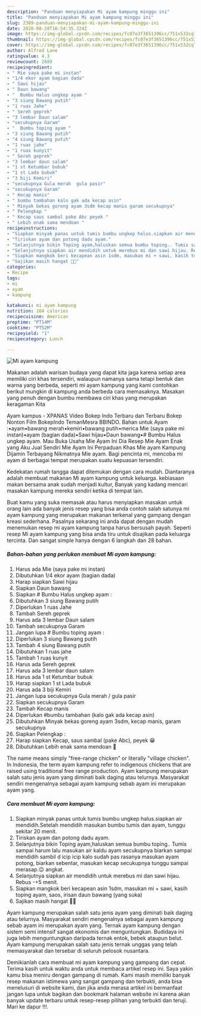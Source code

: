 ```yaml
---
description: "Panduan menyiapakan Mi ayam kampung minggu ini"
title: "Panduan menyiapakan Mi ayam kampung minggu ini"
slug: 2389-panduan-menyiapakan-mi-ayam-kampung-minggu-ini
date: 2020-08-28T16:54:35.324Z
image: https://img-global.cpcdn.com/recipes/fc07e3f3651396cc/751x532cq70/mi-ayam-kampung-foto-resep-utama.jpg
thumbnail: https://img-global.cpcdn.com/recipes/fc07e3f3651396cc/751x532cq70/mi-ayam-kampung-foto-resep-utama.jpg
cover: https://img-global.cpcdn.com/recipes/fc07e3f3651396cc/751x532cq70/mi-ayam-kampung-foto-resep-utama.jpg
author: Alfred Lane
ratingvalue: 4.3
reviewcount: 2689
recipeingredient:
- " Mie saya pake mi instan"
- "1/4 ekor ayam bagian dada"
- " Sawi hijau"
- " Daun bawang"
- "  Bumbu Halus ungkep ayam "
- "3 siung Bawang putih"
- "1 ruas Jahe"
- " Sereh geprek"
- "3 lembar Daun salam"
- "secukupnya Garam"
- "  Bumbu toping ayam "
- "3 siung Bawang putih"
- "4 siung Bawang putih"
- "1 ruas jahe"
- "1 ruas kunyit"
- " Sereh geprek"
- "3 lembar daun salam"
- "1 st Ketumbar bubuk"
- "1 st Lada bubuk"
- "3 biji Kemiri"
- "secukupnya Gula merah  gula pasir"
- "secukupnya Garam"
- " Kecap manis"
- " bumbu tambahan kalo gak ada kecap asin"
- " Minyak bekas goreng ayam 3sdm kecap manis garam secukupnya"
- " Pelengkap "
- " Kecap saus sambal pake Abc peyek "
- " Lebih enak sama mendoan "
recipeinstructions:
- "Siapkan minyak panas untuk tumis bumbu ungkep halus.siapkan air mendidih.Setelah mendidih masukan bumbu tumis dan ayam, tunggu sekitar 20 menit."
- "Tiriskan ayam dan potong dadu ayam."
- "Selanjutnya bikin Toping ayam,haluskan semua bumbu toping.. Tumis sampai harum lalu masukan air kaldu ayam secukupnya biarkan sampai mendidih sambil d icip icip kalo sudah pas rasanya masukan ayam potong, biarkan sebentar, masukan kecap secukupnya tunggu sampai merasap.😉 angkat."
- "Selanjutnya siapkan air mendidih untuk merebus mi dan sawi hijau. Rebus -+5 menit."
- "Siapkan mangkok beri kecapean asin 1sdm, masukan mi + sawi, kasih toping ayam, saos, irisan daun bawang (yang suka)"
- "Sajikan masih hangat 🤤🤤"
categories:
- Recipe
tags:
- mi
- ayam
- kampung

katakunci: mi ayam kampung 
nutrition: 164 calories
recipecuisine: American
preptime: "PT14M"
cooktime: "PT52M"
recipeyield: "1"
recipecategory: Lunch

---
```



![Mi ayam kampung](https://img-global.cpcdn.com/recipes/fc07e3f3651396cc/751x532cq70/mi-ayam-kampung-foto-resep-utama.jpg)

Makanan adalah warisan budaya yang dapat kita jaga karena setiap area memiliki ciri khas tersendiri, walaupun namanya sama tetapi bentuk dan warna yang berbeda, seperti mi ayam kampung yang kami contohkan berikut mungkin di kampung anda berbeda cara memasaknya. Masakan yang penuh dengan bumbu membawa ciri khas yang merupakan keragaman Kita

Ayam kampus - XPANAS Video Bokep Indo Terbaru dan Terbaru Bokep Nonton Film BokepIndo TemanMesra BBINDO. Bahan untuk Ayam :•ayam•bawang merah•kemiri•bawang putih•merica Mie (saya pake mi instan)•ayam (bagian dada)•Sawi hijau•Daun bawang•# Bumbu Halus ungkep ayam. Mau Buka Usaha Mie Ayam Ini Dia Resep Mie Ayam Enak yang Aku Jual Sendiri Mie Ayam Ini Perpaduan Khas Mie ayam Kampung Dijamin Terbayang Nikmatnya Mie ayam. Bagi pencinta mi, mencoba mi ayam di berbagai tempat merupakan suatu kepuasan tersendiri.

Kedekatan rumah tangga dapat ditemukan dengan cara mudah. Diantaranya adalah membuat makanan Mi ayam kampung untuk keluarga. kebiasaan makan bersama anak sudah menjadi kultur, Banyak yang kadang mencari masakan kampung mereka sendiri ketika di tempat lain.

Buat kamu yang suka memasak atau harus menyiapkan masakan untuk orang lain ada banyak jenis resep yang bisa anda contoh salah satunya mi ayam kampung yang merupakan makanan terkenal yang gampang dengan kreasi sederhana. Pasalnya sekarang ini anda dapat dengan mudah menemukan resep mi ayam kampung tanpa harus bersusah payah.
Seperti resep Mi ayam kampung yang bisa anda tiru untuk disajikan pada keluarga tercinta. Dan sangat simple hanya dengan 6 langkah dan 28 bahan.


<!--inarticleads1-->

##### Bahan-bahan yang perlukan membuat Mi ayam kampung:

1. Harus ada  Mie (saya pake mi instan)
1. Dibutuhkan 1/4 ekor ayam (bagian dada)
1. Harap siapkan  Sawi hijau
1. Siapkan  Daun bawang
1. Siapkan  # Bumbu Halus ungkep ayam :
1. Dibutuhkan 3 siung Bawang putih
1. Diperlukan 1 ruas Jahe
1. Tambah  Sereh geprek
1. Harus ada 3 lembar Daun salam
1. Tambah secukupnya Garam
1. Jangan lupa  # Bumbu toping ayam :
1. Diperlukan 3 siung Bawang putih
1. Tambah 4 siung Bawang putih
1. Dibutuhkan 1 ruas jahe
1. Tambah 1 ruas kunyit
1. Harus ada  Sereh geprek
1. Harus ada 3 lembar daun salam
1. Harus ada 1 st Ketumbar bubuk
1. Harap siapkan 1 st Lada bubuk
1. Harus ada 3 biji Kemiri
1. Jangan lupa secukupnya Gula merah / gula pasir
1. Siapkan secukupnya Garam
1. Tambah  Kecap manis
1. Diperlukan  #bumbu tambahan (kalo gak ada kecap asin)
1. Dibutuhkan  Minyak bekas goreng ayam 3sdm, kecap manis, garam secukupnya
1. Siapkan  Pelengkap :
1. Harap siapkan  Kecap, saus sambal (pake Abc), peyek 😁
1. Dibutuhkan  Lebih enak sama mendoan 🤤


The name means simply &#34;free-range chicken&#34; or literally &#34;village chicken&#34;. In Indonesia, the term ayam kampung refer to indigenous chickens that are raised using traditional free range production. Ayam kampung merupakan salah satu jenis ayam yang diminati baik daging atau telurnya. Masyarakat sendiri mengenalnya sebagai ayam kampung sebab ayam ini merupakan ayam yang. 

<!--inarticleads2-->

##### Cara membuat  Mi ayam kampung:

1. Siapkan minyak panas untuk tumis bumbu ungkep halus.siapkan air mendidih.Setelah mendidih masukan bumbu tumis dan ayam, tunggu sekitar 20 menit.
1. Tiriskan ayam dan potong dadu ayam.
1. Selanjutnya bikin Toping ayam,haluskan semua bumbu toping.. Tumis sampai harum lalu masukan air kaldu ayam secukupnya biarkan sampai mendidih sambil d icip icip kalo sudah pas rasanya masukan ayam potong, biarkan sebentar, masukan kecap secukupnya tunggu sampai merasap.😉 angkat.
1. Selanjutnya siapkan air mendidih untuk merebus mi dan sawi hijau. Rebus -+5 menit.
1. Siapkan mangkok beri kecapean asin 1sdm, masukan mi + sawi, kasih toping ayam, saos, irisan daun bawang (yang suka)
1. Sajikan masih hangat 🤤🤤


Ayam kampung merupakan salah satu jenis ayam yang diminati baik daging atau telurnya. Masyarakat sendiri mengenalnya sebagai ayam kampung sebab ayam ini merupakan ayam yang. Ternak ayam kampung dengan sistem semi intensif sangat ekonomis dan menguntungkan. Budidaya ini juga lebih menguntungkan daripada ternak entok, bebek ataupun belut. Ayam kampung merupakan salah satu jenis ternak unggas yang telah memasyarakat dan tersebar di seluruh pelosok nusantara. 

Demikianlah cara membuat mi ayam kampung yang gampang dan cepat. Terima kasih untuk waktu anda untuk membaca artikel resep ini. Saya yakin kamu bisa meniru dengan gampang di rumah. Kami masih memiliki banyak resep makanan istimewa yang sangat gampang dan terbukti, anda bisa menelusuri di website kami, dan jika anda merasa artikel ini bermanfaat jangan lupa untuk bagikan dan bookmark halaman website ini karena akan banyak update terbaru untuk resep-resep pilihan yang terbukti dan teruji. Mari ke dapur !!!. 
